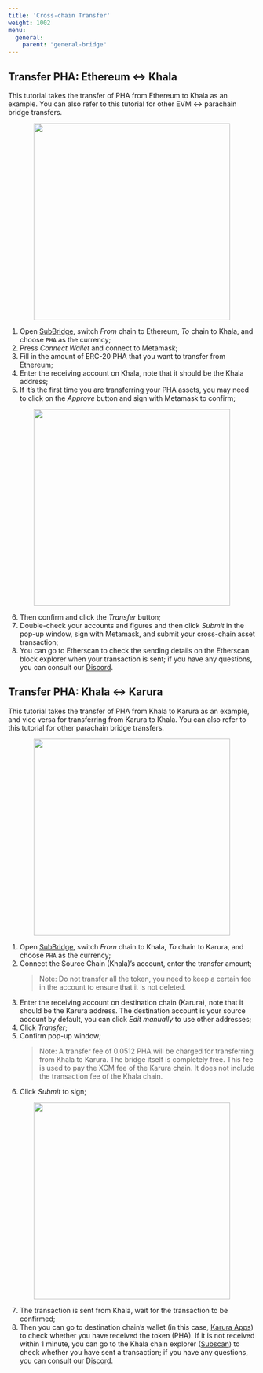 ```yaml
---
title: 'Cross-chain Transfer'
weight: 1002
menu:
  general:
    parent: "general-bridge"
---
```


## Transfer PHA: Ethereum <-> Khala

This tutorial takes the transfer of PHA from Ethereum to Khala as an example. You can also refer to this tutorial for other EVM <-> parachain bridge transfers.
<!-- > Note that you can directly transfer from Ethereum to other parachains, like Karura, with no need to transfer to Khala first and then from Khala to Karura. -->

<p align="center">
  <img src="/images/general/subbridge-eth-khala.png" width="400"/>
</p>

1. Open [SubBridge](https://subbridge.io/), switch *From* chain to Ethereum, *To* chain to Khala, and choose `PHA` as the currency;
2. Press *Connect Wallet* and connect to Metamask;
3. Fill in the amount of ERC-20 PHA that you want to transfer from Ethereum;
4. Enter the receiving account on Khala, note that it should be the Khala address;
5. If it’s the first time you are transferring your PHA assets, you may need to click on the *Approve* button and sign with Metamask to confirm;

<p align="center">
  <img src="/images/general/subbridge-metamask.png" width="400"/>
</p>

6. Then confirm and click the *Transfer* button;
7. Double-check your accounts and figures and then click *Submit* in the pop-up window, sign with Metamask, and submit your cross-chain asset transaction;
8. You can go to Etherscan to check the sending details on the Etherscan block explorer when your transaction is sent; if you have any questions, you can consult our [Discord](https://discord.com/invite/phala).

## Transfer PHA: Khala <-> Karura

This tutorial takes the transfer of PHA from Khala to Karura as an example, and vice versa for transferring from Karura to Khala. You can also refer to this tutorial for other parachain bridge transfers.

<p align="center">
  <img src="/images/general/subbridge-transfer.png" width="400"/>
</p>

1. Open [SubBridge](https://subbridge.io/), switch *From* chain to Khala, *To* chain to Karura, and choose `PHA` as the currency;
2. Connect the Source Chain (Khala)’s account, enter the transfer amount;
    > Note: Do not transfer all the token, you need to keep a certain fee in the account to ensure that it is not deleted.
3. Enter the receiving account on destination chain (Karura), note that it should be the Karura address. The destination account is your source account by default, you can click *Edit manually* to use other addresses;
4. Click *Transfer*;
5. Confirm pop-up window;
    > Note: A transfer fee of 0.0512 PHA will be charged for transferring from Khala to Karura. The bridge itself is completely free. This fee is used to pay the XCM fee of the Karura chain. It does not include the transaction fee of the Khala chain.
6. Click *Submit* to sign;

<p align="center">
  <img src="/images/general/subbridge-confirm.png" width="400"/>
</p>

7. The transaction is sent from Khala, wait for the transaction to be confirmed;
8. Then you can go to destination chain’s wallet (in this case, [Karura Apps](https://apps.karura.network/portfolio)) to check whether you have received the token (PHA). If it is not received within 1 minute, you can go to the Khala chain explorer ([Subscan](https://khala.subscan.io/)) to check whether you have sent a transaction; if you have any questions, you can consult our [Discord](https://discord.com/invite/phala).
